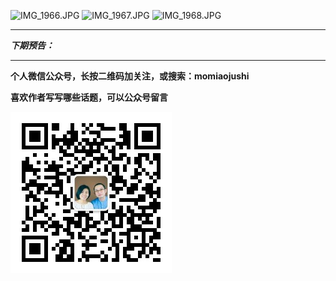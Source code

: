 
![IMG_1966.JPG](http://upload-images.jianshu.io/upload_images/51001-e75ee800ba75a015.JPG)
![IMG_1967.JPG](http://upload-images.jianshu.io/upload_images/51001-54065ab8b73f0ba3.JPG)
![IMG_1968.JPG](http://upload-images.jianshu.io/upload_images/51001-177ad8966a7d2186.JPG)

***

***下期预告：***

***


**个人微信公众号，长按二维码加关注，或搜索：momiaojushi**

**喜欢作者写写哪些话题，可以公众号留言**

![](https://github.com/jiluofu/jiluofu.github.com/raw/master/momiaojushi/static/qrcode.jpg)